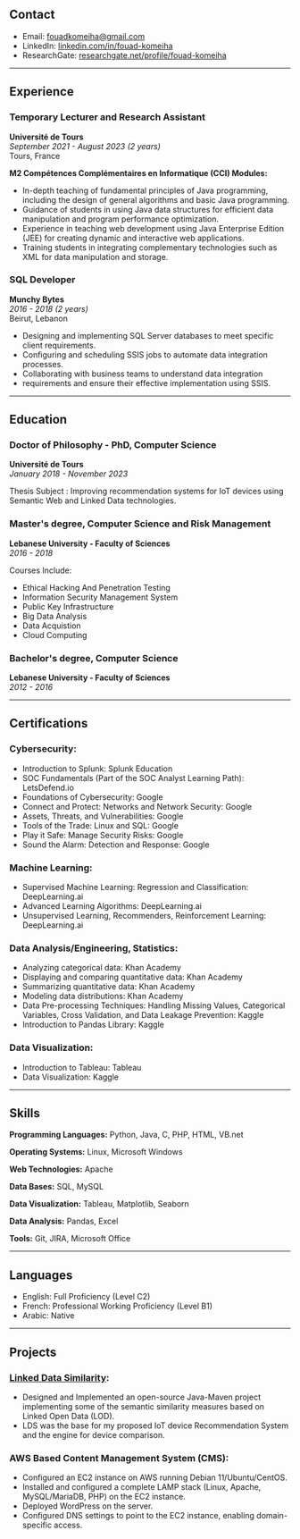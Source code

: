 ## Contact
- Email: [fouadkomeiha@gmail.com](mailto:fouadkomeiha@gmail.com)
- LinkedIn: [linkedin.com/in/fouad-komeiha](https://www.linkedin.com/in/fouad-komeiha)
- ResearchGate: [researchgate.net/profile/fouad-komeiha](https://www.researchgate.net/profile/Fouad-Komeiha)

***

## Experience

### Temporary Lecturer and Research Assistant
**Université de Tours**  
*September 2021 - August 2023 (2 years)*  
Tours, France

**M2 Compétences Complémentaires en Informatique (CCI) Modules:**
- In-depth teaching of fundamental principles of Java programming, including the design of general algorithms and basic Java programming.
- Guidance of students in using Java data structures for efficient data manipulation and program performance optimization.
- Experience in teaching web development using Java Enterprise Edition (JEE) for creating dynamic and interactive web applications.
- Training students in integrating complementary technologies such as XML for data manipulation and storage.

### SQL Developer
**Munchy Bytes**  
*2016 - 2018 (2 years)*  
Beirut, Lebanon

- Designing and implementing SQL Server databases to meet specific client requirements.
- Configuring and scheduling SSIS jobs to automate data integration processes.
- Collaborating with business teams to understand data integration
- requirements and ensure their effective implementation using SSIS.

***

## Education

### Doctor of Philosophy - PhD, Computer Science
**Université de Tours**  
*January 2018 - November 2023*

Thesis Subject : Improving recommendation systems for IoT devices using Semantic Web and Linked Data technologies.

### Master's degree, Computer Science and Risk Management
**Lebanese University - Faculty of Sciences**  
*2016 - 2018*

Courses Include:
- Ethical Hacking And Penetration Testing
- Information Security Management System
- Public Key Infrastructure
- Big Data Analysis
- Data Acquistion
- Cloud Computing

### Bachelor's degree, Computer Science
**Lebanese University - Faculty of Sciences**  
*2012 - 2016*

***

## Certifications

### Cybersecurity:
- Introduction to Splunk: Splunk Education
- SOC Fundamentals (Part of the SOC Analyst Learning Path): LetsDefend.io
- Foundations of Cybersecurity: Google
- Connect and Protect: Networks and Network Security: Google
- Assets, Threats, and Vulnerabilities: Google
- Tools of the Trade: Linux and SQL: Google
- Play it Safe: Manage Security Risks: Google
- Sound the Alarm: Detection and Response: Google

### Machine Learning:
- Supervised Machine Learning: Regression and Classification: DeepLearning.ai
- Advanced Learning Algorithms: DeepLearning.ai
- Unsupervised Learning, Recommenders, Reinforcement Learning: DeepLearning.ai

### Data Analysis/Engineering, Statistics:
- Analyzing categorical data: Khan Academy
- Displaying and comparing quantitative data: Khan Academy
- Summarizing quantitative data: Khan Academy
- Modeling data distributions: Khan Academy
- Data Pre-processing Techniques: Handling Missing Values, Categorical Variables, Cross Validation, and Data Leakage Prevention: Kaggle
- Introduction to Pandas Library: Kaggle

### Data Visualization:
- Introduction to Tableau: Tableau
- Data Visualization: Kaggle

***

## Skills

**Programming Languages:**
Python, Java, C, PHP, HTML, VB.net 

**Operating Systems:**
Linux, Microsoft Windows

**Web Technologies:**
Apache

**Data Bases:**
SQL, MySQL

**Data Visualization:**
Tableau, Matplotlib, Seaborn

**Data Analysis:**
Pandas, Excel

**Tools:**
Git, JIRA, Microsoft Office

***

## Languages
- English: Full Proficiency (Level C2)
- French: Professional Working Proficiency (Level B1)
- Arabic: Native

***

## Projects
### [Linked Data Similarity](https://github.com/FouadKom/lds):
- Designed and Implemented an open-source Java-Maven project implementing some of the semantic similarity measures based on Linked Open Data (LOD).
- LDS was the base for my proposed IoT device Recommendation System and the engine for device comparison.

### AWS Based Content Management System (CMS):
- Configured an EC2 instance on AWS running Debian 11/Ubuntu/CentOS.
- Installed and configured a complete LAMP stack (Linux, Apache, MySQL/MariaDB, PHP) on the EC2 instance.
- Deployed WordPress on the server.
- Configured DNS settings to point to the EC2 instance, enabling domain-specific access.




